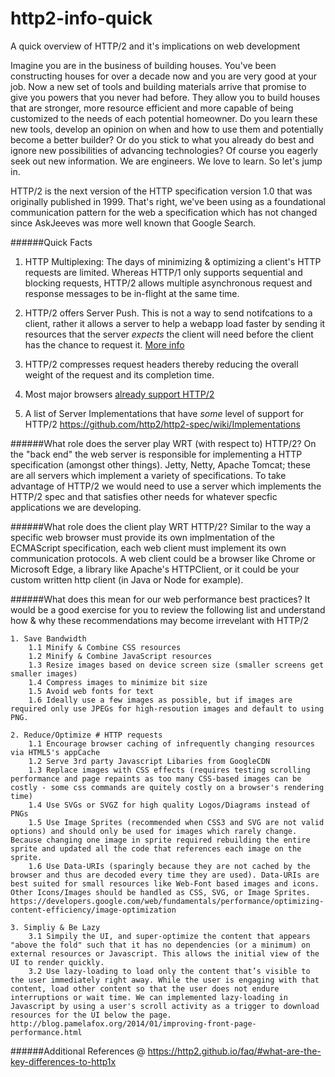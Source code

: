 # http2-info-quick
A quick overview of HTTP/2 and it's implications on web development

Imagine you are in the business of building houses. You've been constructing houses for over a decade now and you are very good at your job. Now a new set of tools and building materials arrive that promise to give you powers that you never had before. They allow you to build houses that are stronger, more resource efficient and more capable of being customized to the needs of each potential homeowner. Do you learn these new tools, develop an opinion on when and how to use them and potentially become a better builder? Or do you stick to what you already do best and ignore new possibilities of advancing technologies? Of course you eagerly seek out new information. We are engineers. We love to learn. So let's jump in.

HTTP/2 is the next version of the HTTP specification version 1.0 that was originally published in 1999. That's right, we've been using as a foundational communication pattern for the web a specification which has not changed since AskJeeves was more well known that Google Search. 



######Quick Facts
1. HTTP Multiplexing: The days of minimizing & optimizing a client's HTTP requests are limited. Whereas HTTP/1 only supports sequential and blocking requests, HTTP/2 allows multiple asynchronous request and response messages to be in-flight at the same time.

2. HTTP/2 offers Server Push. This is not a way to send notifcations to a client, rather it allows a server to help a webapp load faster by sending it resources that the server *expects* the client will need before the client has the chance to request it. [More info](https://en.wikipedia.org/wiki/HTTP/2_Server_Push)

3. HTTP/2 compresses request headers thereby reducing the overall weight of the request and its completion time.

3. Most major browsers [already support HTTP/2](https://en.wikipedia.org/wiki/Comparison_of_web_browsers#Protocol_support)

4. A list of Server Implementations that have *some* level of support for HTTP/2 https://github.com/http2/http2-spec/wiki/Implementations



######What role does the server play WRT (with respect to) HTTP/2?
On the "back end" the web server is responsible for implementing a HTTP specification (amongst other things). Jetty, Netty, Apache Tomcat; these are all servers which implement a variety of specifications. To take advantage of HTTP/2 we would need to use a server which implements the HTTP/2 spec and that satisfies other needs for whatever specfic applications we are developing. 


######What role does the client play WRT HTTP/2?
Similar to the way a specific web browser must provide its own implmentation of the ECMAScript specification, each web client must implement its own communication protocols. A web client could be a browser like Chrome or Microsoft Edge, a library like Apache's HTTPClient, or it could be your custom written http client (in Java or Node for example).


######What does this mean for our web performance best practices?
It would be a good exercise for you to review the following list and understand how & why these recommendations may become irrevelant with HTTP/2

	1. Save Bandwidth
		1.1 Minify & Combine CSS resources
		1.2 Minify & Combine JavaScript resources
		1.3 Resize images based on device screen size (smaller screens get smaller images)
		1.4 Compress images to minimize bit size
		1.5 Avoid web fonts for text
		1.6 Ideally use a few images as possible, but if images are required only use JPEGs for high-resoution images and default to using PNG.

	2. Reduce/Optimize # HTTP requests
		1.1 Encourage browser caching of infrequently changing resources via HTML5's appCache
		1.2 Serve 3rd party Javascript Libaries from GoogleCDN
		1.3 Replace images with CSS effects (requires testing scrolling performance and page repaints as too many CSS-based images can be costly - some css commands are quitely costly on a browser's rendering time)
		1.4 Use SVGs or SVGZ for high quality Logos/Diagrams instead of PNGs
		1.5 Use Image Sprites (recommended when CSS3 and SVG are not valid options) and should only be used for images which rarely change. Because changing one image in sprite required rebuilding the entire sprite and updated all the code that references each image on the sprite.
		1.6 Use Data-URIs (sparingly because they are not cached by the browser and thus are decoded every time they are used). Data-URIs are best suited for small resources like Web-Font based images and icons. Other Icons/Images should be handled as CSS, SVG, or Image Sprites. https://developers.google.com/web/fundamentals/performance/optimizing-content-efficiency/image-optimization

	3. Simpliy & Be Lazy
		3.1 Simpily the UI, and super-optimize the content that appears "above the fold" such that it has no dependencies (or a minimum) on external resources or Javascript. This allows the initial view of the UI to render quickly.
		3.2 Use lazy-loading to load only the content that’s visible to the user immediately right away. While the user is engaging with that content, load other content so that the user does not endure interruptions or wait time. We can implemented lazy-loading in Javascript by using a user's scroll activity as a trigger to download resources for the UI below the page. http://blog.pamelafox.org/2014/01/improving-front-page-performance.html




######Additional References @ https://http2.github.io/faq/#what-are-the-key-differences-to-http1x



